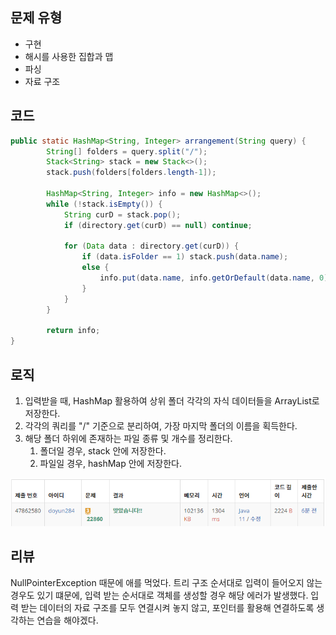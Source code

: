 ## 문제 유형
- 구현
- 해시를 사용한 집합과 맵
- 파싱
- 자료 구조

## 코드
```java
public static HashMap<String, Integer> arrangement(String query) {
        String[] folders = query.split("/");
        Stack<String> stack = new Stack<>();
        stack.push(folders[folders.length-1]);

        HashMap<String, Integer> info = new HashMap<>();
        while (!stack.isEmpty()) {
            String curD = stack.pop();
            if (directory.get(curD) == null) continue;

            for (Data data : directory.get(curD)) {
                if (data.isFolder == 1) stack.push(data.name);
                else {
                    info.put(data.name, info.getOrDefault(data.name, 0) + 1);
                }
            }
        }

        return info;
}
```

## 로직
1. 입력받을 때, HashMap 활용하여 상위 폴더 각각의 자식 데이터들을 ArrayList로 저장한다.
2. 각각의 쿼리를 "/" 기준으로 분리하여, 가장 마지막 폴더의 이름을 획득한다.
3. 해당 폴더 하위에 존재하는 파일 종류 및 개수를 정리한다.
   1. 폴더일 경우, stack 안에 저장한다.
   2. 파일일 경우, hashMap 안에 저장한다.

![img.png](img.png)

## 리뷰
NullPointerException 때문에 애를 먹었다. 
트리 구조 순서대로 입력이 들어오지 않는 경우도 있기 떄문에, 입력 받는 순서대로 객체를 생성할 경우 해당 에러가 발생했다. 
입력 받는 데이터의 자료 구조를 모두 연결시켜 놓지 않고, 포인터를 활용해 연결하도록 생각하는 연습을 해야겠다.
